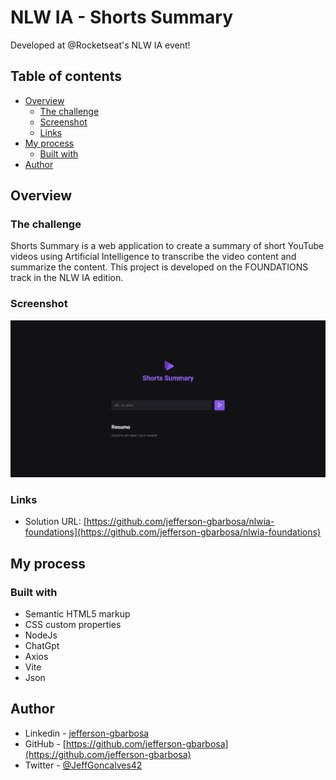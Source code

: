 # NLW IA - Shorts Summary
Developed at @Rocketseat's NLW IA event!
## Table of contents

- [Overview](#overview)
  - [The challenge](#the-challenge)
  - [Screenshot](#screenshot)
  - [Links](#links)
- [My process](#my-process)
  - [Built with](#built-with)
- [Author](#author)

## Overview

### The challenge

Shorts Summary is a web application to create a summary of short YouTube videos using Artificial Intelligence to transcribe the video content and summarize the content. This project is developed on the FOUNDATIONS track in the NLW IA edition.

### Screenshot

![Preview project](./public/preview-project.jpeg)

### Links

- Solution URL: [https://github.com/jefferson-gbarbosa/nlwia-foundations](https://github.com/jefferson-gbarbosa/nlwia-foundations)

## My process

### Built with

- Semantic HTML5 markup
- CSS custom properties
- NodeJs
- ChatGpt
- Axios
- Vite
- Json

## Author

- Linkedin - [jefferson-gbarbosa](https://www.linkedin.com/in/jefferson-gbarbosa/)
- GitHub - [https://github.com/jefferson-gbarbosa](https://github.com/jefferson-gbarbosa)
- Twitter - [@JeffGoncalves42](https://twitter.com/JeffGoncalves42)

